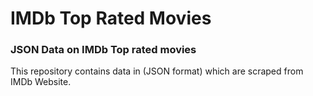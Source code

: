 # IMDb Top Rated Movies

### JSON Data on IMDb Top rated movies
This repository contains data in (JSON format) which are scraped from IMDb Website.
